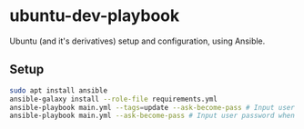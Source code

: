 # ubuntu-dev-playbook
Ubuntu (and it's derivatives) setup and configuration, using Ansible.

## Setup

```bash
sudo apt install ansible
ansible-galaxy install --role-file requirements.yml
ansible-playbook main.yml --tags=update --ask-become-pass # Input user password when prompted
ansible-playbook main.yml --ask-become-pass # Input user password when prompted
```
